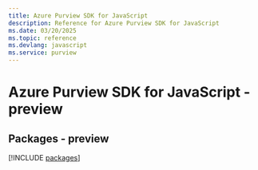```yaml
---
title: Azure Purview SDK for JavaScript
description: Reference for Azure Purview SDK for JavaScript
ms.date: 03/20/2025
ms.topic: reference
ms.devlang: javascript
ms.service: purview
---
```

# Azure Purview SDK for JavaScript - preview
## Packages - preview
[!INCLUDE [packages](purview-index.md)]